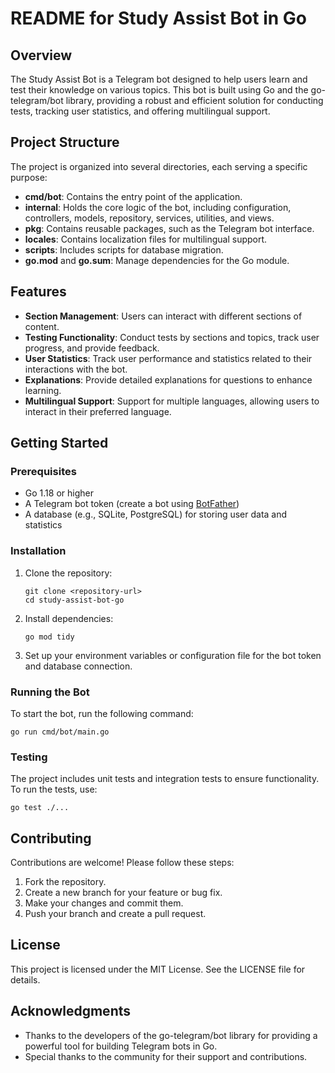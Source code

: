 # README for Study Assist Bot in Go

## Overview

The Study Assist Bot is a Telegram bot designed to help users learn and test their knowledge on various topics. This bot is built using Go and the go-telegram/bot library, providing a robust and efficient solution for conducting tests, tracking user statistics, and offering multilingual support.

## Project Structure

The project is organized into several directories, each serving a specific purpose:

- **cmd/bot**: Contains the entry point of the application.
- **internal**: Holds the core logic of the bot, including configuration, controllers, models, repository, services, utilities, and views.
- **pkg**: Contains reusable packages, such as the Telegram bot interface.
- **locales**: Contains localization files for multilingual support.
- **scripts**: Includes scripts for database migration.
- **go.mod** and **go.sum**: Manage dependencies for the Go module.

## Features

- **Section Management**: Users can interact with different sections of content.
- **Testing Functionality**: Conduct tests by sections and topics, track user progress, and provide feedback.
- **User Statistics**: Track user performance and statistics related to their interactions with the bot.
- **Explanations**: Provide detailed explanations for questions to enhance learning.
- **Multilingual Support**: Support for multiple languages, allowing users to interact in their preferred language.

## Getting Started

### Prerequisites

- Go 1.18 or higher
- A Telegram bot token (create a bot using [BotFather](https://core.telegram.org/bots#botfather))
- A database (e.g., SQLite, PostgreSQL) for storing user data and statistics

### Installation

1. Clone the repository:

   ```
   git clone <repository-url>
   cd study-assist-bot-go
   ```

2. Install dependencies:

   ```
   go mod tidy
   ```

3. Set up your environment variables or configuration file for the bot token and database connection.

### Running the Bot

To start the bot, run the following command:

```
go run cmd/bot/main.go
```

### Testing

The project includes unit tests and integration tests to ensure functionality. To run the tests, use:

```
go test ./...
```

## Contributing

Contributions are welcome! Please follow these steps:

1. Fork the repository.
2. Create a new branch for your feature or bug fix.
3. Make your changes and commit them.
4. Push your branch and create a pull request.

## License

This project is licensed under the MIT License. See the LICENSE file for details.

## Acknowledgments

- Thanks to the developers of the go-telegram/bot library for providing a powerful tool for building Telegram bots in Go.
- Special thanks to the community for their support and contributions.